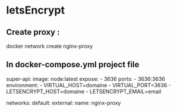 # letsEncrypt

## Create proxy :
docker network create nginx-proxy

## In docker-compose.yml project file
super-api:
    image: node:latest
    expose:
      - 3636
    ports:
      - 3636:3636
    environment:
        - VIRTUAL_HOST=domaine
        - VIRTUAL_PORT=3636
        - LETSENCRYPT_HOST=domaine
        - LETSENCRYPT_EMAIL=email

networks:
  default:
    external:
      name: nginx-proxy
      
